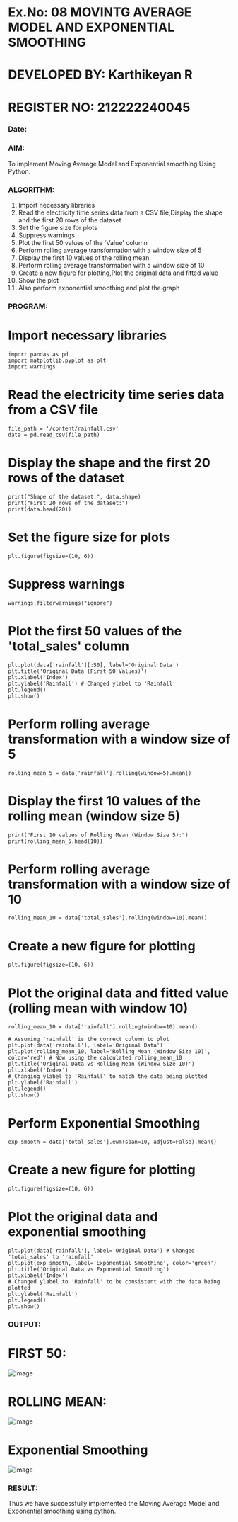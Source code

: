 # Ex.No: 08     MOVINTG AVERAGE MODEL AND EXPONENTIAL SMOOTHING
# DEVELOPED BY: Karthikeyan R
# REGISTER NO: 212222240045
### Date: 


### AIM:
To implement Moving Average Model and Exponential smoothing Using Python.
### ALGORITHM:
1. Import necessary libraries
2. Read the electricity time series data from a CSV file,Display the shape and the first 20 rows of
the dataset
3. Set the figure size for plots
4. Suppress warnings
5. Plot the first 50 values of the 'Value' column
6. Perform rolling average transformation with a window size of 5
7. Display the first 10 values of the rolling mean
8. Perform rolling average transformation with a window size of 10
9. Create a new figure for plotting,Plot the original data and fitted value
10. Show the plot
11. Also perform exponential smoothing and plot the graph
### PROGRAM:
# Import necessary libraries
```
import pandas as pd
import matplotlib.pyplot as plt
import warnings
```
# Read the electricity time series data from a CSV file
```
file_path = '/content/rainfall.csv'
data = pd.read_csv(file_path)
```
# Display the shape and the first 20 rows of the dataset
```
print("Shape of the dataset:", data.shape)
print("First 20 rows of the dataset:")
print(data.head(20))
```
# Set the figure size for plots
```
plt.figure(figsize=(10, 6))
```
# Suppress warnings
```
warnings.filterwarnings("ignore")
```

# Plot the first 50 values of the 'total_sales' column
```
plt.plot(data['rainfall'][:50], label='Original Data')  
plt.title('Original Data (First 50 Values)')
plt.xlabel('Index')
plt.ylabel('Rainfall') # Changed ylabel to 'Rainfall'
plt.legend()
plt.show()
```
# Perform rolling average transformation with a window size of 5
```
rolling_mean_5 = data['rainfall'].rolling(window=5).mean()
```
# Display the first 10 values of the rolling mean (window size 5)
```
print("First 10 values of Rolling Mean (Window Size 5):")
print(rolling_mean_5.head(10))
```

# Perform rolling average transformation with a window size of 10
```
rolling_mean_10 = data['total_sales'].rolling(window=10).mean()
```

# Create a new figure for plotting
```
plt.figure(figsize=(10, 6))
```

# Plot the original data and fitted value (rolling mean with window 10)
```
rolling_mean_10 = data['rainfall'].rolling(window=10).mean() 

# Assuming 'rainfall' is the correct column to plot
plt.plot(data['rainfall'], label='Original Data')  
plt.plot(rolling_mean_10, label='Rolling Mean (Window Size 10)', color='red') # Now using the calculated rolling_mean_10
plt.title('Original Data vs Rolling Mean (Window Size 10)')
plt.xlabel('Index')
# Changing ylabel to 'Rainfall' to match the data being plotted
plt.ylabel('Rainfall')  
plt.legend()
plt.show()
```
# Perform Exponential Smoothing
```
exp_smooth = data['total_sales'].ewm(span=10, adjust=False).mean()
```
# Create a new figure for plotting
```
plt.figure(figsize=(10, 6))
```
# Plot the original data and exponential smoothing
```
plt.plot(data['rainfall'], label='Original Data') # Changed 'total_sales' to 'rainfall'
plt.plot(exp_smooth, label='Exponential Smoothing', color='green')
plt.title('Original Data vs Exponential Smoothing')
plt.xlabel('Index')
# Changed ylabel to 'Rainfall' to be consistent with the data being plotted
plt.ylabel('Rainfall')  
plt.legend()
plt.show()
```
### OUTPUT:
# FIRST 50:

![image](https://github.com/user-attachments/assets/d1715b73-7e2a-4f62-b89e-0037bde58c26)


# ROLLING MEAN:

![image](https://github.com/user-attachments/assets/e63b18d6-2182-4d18-8621-ec4666e07b93)


# Exponential Smoothing

![image](https://github.com/user-attachments/assets/3ead708e-e640-4fa4-9ffe-62648214c634)



### RESULT:
Thus we have successfully implemented the Moving Average Model and Exponential smoothing using python.
